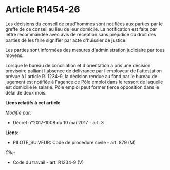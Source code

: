 # Article R1454-26

Les décisions du conseil de prud'hommes sont notifiées aux parties par le greffe de ce conseil au lieu de leur domicile. La
notification est faite par lettre recommandée avec avis de réception sans préjudice du droit des parties de les faire
signifier par acte d'huissier de justice. 

Les parties sont informées des mesures d'administration judiciaire par tous moyens. 

Lorsque le bureau de conciliation et d'orientation a pris une décision provisoire palliant l'absence de délivrance par
l'employeur de l'attestation prévue à l'article R. 1234-9, la décision rendue au fond par le bureau de jugement est notifiée
à l'agence de Pôle emploi dans le ressort de laquelle est domicilié le salarié. Pôle emploi peut former tierce opposition
dans le délai de deux mois.

**Liens relatifs à cet article**

_Modifié par_:

  - Décret n°2017-1008 du 10 mai 2017 - art. 3

**Liens**:

  - PILOTE_SUIVEUR: Code de procédure civile - art. 879 (M)

_Cite_:

  - Code du travail - art. R1234-9 (V)
